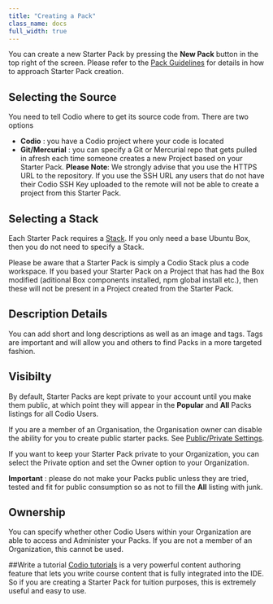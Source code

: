 ```yaml
---
title: "Creating a Pack"
class_name: docs
full_width: true
---
```


You can create a new Starter Pack by pressing the **New Pack** button in the top right of the screen. Please refer to the [Pack Guidelines](/docs/project/packs/guidelines) for details in how to approach Starter Pack creation.

## Selecting the Source
You need to tell Codio where to get its source code from. There are two options

- **Codio** : you have a Codio project where your code is located
- **Git/Mercurial** : you can specify a Git or Mercurial repo that gets pulled in afresh each time someone creates a new Project based on your Starter Pack.  **Please Note**: We strongly advise that you use the HTTPS URL to the repository. If you use the SSH URL any users that do not have their Codio SSH Key uploaded to the remote will not be able to create a project from this Starter Pack.

## Selecting a Stack
Each Starter Pack requires a [Stack](/docs/project/stacks/). If you only need a base Ubuntu Box, then you do not need to specify a Stack.

Please be aware that a Starter Pack is simply a Codio Stack plus a code workspace. If you based your Starter Pack on a Project that has had the Box modified (aditional Box components installed, npm global install etc.), then these will not be present in a Project created from the Starter Pack.

## Description Details
You can add short and long descriptions as well as an image and tags. Tags are important and will allow you and others to find Packs in a more targeted fashion.

## Visibilty
By default, Starter Packs are kept private to your account until you make them public, at which point they will appear in the **Popular** and **All** Packs listings for all Codio Users.

If you are a member of an Organisation, the Organisation owner can disable the ability for you to create public starter packs. See [Public/Private Settings](/docs/dashboard/create/public_private).

If you want to keep your Starter Pack private to your Organization, you can select the Private option and set the Owner option to your Organization.

**Important** : please do not make your Packs public unless they are tried, tested and fit for public consumption so as not to fill the **All** listing with junk.

## Ownership
You can specify whether other Codio Users within your Organization are able to access and Administer your Packs. If you are not a member of an Organization, this cannot be used.

##Write a tutorial
[Codio tutorials](/docs/content/authoring/) is a very powerful content authoring feature that lets you write course content that is fully integrated into the IDE. So if you are creating a Starter Pack for tuition purposes, this is extremely useful and easy to use.